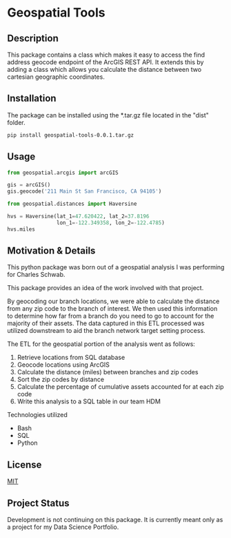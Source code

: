 # Geospatial Tools

## Description
This package contains a class which makes it easy to access the 
find address geocode endpoint of the ArcGIS REST API.  It extends this
by adding a class which allows you calculate the distance between
two cartesian geographic coordinates.

## Installation

The package can be installed using the *.tar.gz file located in the
"dist" folder.

```bash
pip install geospatial-tools-0.0.1.tar.gz
```

## Usage

```python
from geospatial.arcgis import arcGIS

gis = arcGIS()
gis.geocode('211 Main St San Francisco, CA 94105')
```

```python
from geospatial.distances import Haversine

hvs = Haversine(lat_1=47.620422, lat_2=37.8196
                lon_1=-122.349358, lon_2=-122.4785)
hvs.miles
```

## Motivation & Details
This python package was born out of a geospatial analysis
I was performing for Charles Schwab.  

This package provides an idea of the work involved with that project.

By geocoding our branch locations,
we were able to calculate the distance from any zip code to the branch of interest.
We then used this information to determine how far from a branch do you need to go
to account for the majority of their assets.  The data captured in this ETL
processed was utilized downstream to aid the branch network target setting process.

The ETL for the geospatial portion of the analysis went as follows:
1. Retrieve locations from SQL database
2. Geocode locations using ArcGIS
3. Calculate the distance (miles) between branches and zip codes
4. Sort the zip codes by distance
5. Calculate the percentage of cumulative assets accounted for
at each zip code
6. Write this analysis to a SQL table in our team HDM

Technologies utilized
- Bash
- SQL
- Python

## License
[MIT](https://choosealicense.com/licenses/mit/)

## Project Status
Development is not continuing on this package.  It is currently meant
only as a project for my Data Science Portfolio.